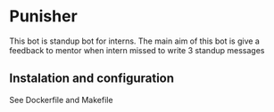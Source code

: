 # Punisher

This bot is standup bot for interns. The main aim of this bot is give a feedback to mentor when intern missed to write 3 standup messages

## Instalation and configuration

See Dockerfile and Makefile